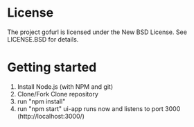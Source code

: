 # License

The project gofurl is licensed under the New BSD License. See LICENSE.BSD for details.

# Getting started
1. Install Node.js (with NPM and git)
2. Clone/Fork Clone repository
3. run "npm install"
4. run "npm start" ui-app runs now and listens to port 3000 (http://localhost:3000/)
